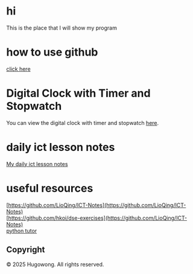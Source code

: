# hi
This is the place that I will show my program 

# how to use github 
[click here](https://github.com/hugow0528/w_progland/blob/how-to-use-github/how%20to%20use%20github%20.md)

# Digital Clock with Timer and Stopwatch
You can view the digital clock with timer and stopwatch [here](https://github.com/hugow0528/w_progland/blob/main/index%20(1).html).

# daily ict lesson notes 
<a href="daily ict lesson .md">My daily ict lesson notes</a>

# useful resources 
[https://github.com/LioQing/ICT-Notes](https://github.com/LioQing/ICT-Notes) <br>
[https://github.com/hkoi/dse-exercises](https://github.com/LioQing/ICT-Notes)<br>
[python tutor](https://pythontutor.com/python-compiler.html#mode=edit)
## Copyright
© 2025 Hugowong. All rights reserved.
